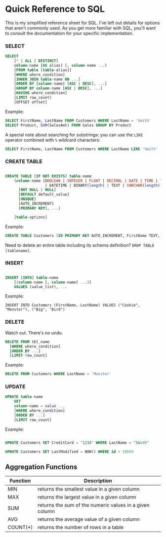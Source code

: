 # Quick Reference to SQL

This is my simplified reference sheet for SQL.  I've left out
details for options that aren't commonly used.  As you get more familiar with SQL,
you'll want to consult the documentation for your specific implementation.


### SELECT

``` sql
SELECT
    [* | ALL | DISTINCT]
    column-name [AS alias] [, column-name ...]
    [FROM table [table-alias]]
    [WHERE where_condition]
    [INNER JOIN table-name ON ...]
    [ORDER BY {column-name} [ASC | DESC], ...]
    [GROUP BY column-name [ASC | DESC], ...]
    [HAVING where_condition]
    [LIMIT row_count]
    [OFFSET offset]
```

Example:

``` sql
SELECT FirstName, LastName FROM Customers WHERE LastName = 'Smith'
SELECT Product, SUM(SalesAmt) FROM Sales GROUP BY Product
```

A special note about searching for substrings: you can use the `LIKE` operator
combined with `%` wildcard characters:

``` sql
SELECT FirstName, LastName FROM Customers WHERE LastName LIKE '%mit%'
```

### CREATE TABLE

``` sql

CREATE TABLE [IF NOT EXISTS] table-name
    (column-name [BOOLEAN | INTEGER | FLOAT | DECIMAL | DATE | TIME | TIMESTAMP
                  | DATETIME | BINARY(length) | TEXT | VARCHAR(length) ]
      [NOT NULL | NULL]
      [DEFAULT default_value]
      [UNIQUE]
      [AUTO_INCREMENT]
      [PRIMARY KEY], ...)

    [table-options]
```

Example:

``` sql
CREATE TABLE Customers (ID PRIMARY KEY AUTO_INCREMENT, FirstName TEXT, LastName TEXT)
```
Need to delete an entire table including its schema definition? `DROP TABLE [tablename]`.

### INSERT

``` sql

INSERT [INTO] table-name
    [(column-name [, column-name] ...)]
    VALUES (value_list), ...

```

Example:

```
INSERT INTO Customers (FirstName, LastName) VALUES ("Cookie", "Monster"), ("Big", "Bird")
```

### DELETE

Watch out.  There's no undo.

``` sql
DELETE FROM tbl_name
  [WHERE where_condition]
  [ORDER BY ...]
  [LIMIT row_count]
```

Example:

``` sql
DELETE FROM Customers WHERE LastName = 'Monster'
```


### UPDATE

``` sql
UPDATE table-name
    SET
    column-name = value ...
    [WHERE where_condition]
    [ORDER BY ...]
    [LIMIT row_count]
```

Example:

``` sql

UPDATE Customers SET CreditCard = "1234" WHERE LastName = "Smith"

UPDATE Customers SET LastModified = NOW() WHERE id > 10000
```

## Aggregation Functions

|Function|Description|
|---|---|
|MIN|	returns the smallest value in a given column|
|MAX|	returns the largest value in a given column|
|SUM|	returns the sum of the numeric values in a given column|
|AVG|	returns the average value of a given column|
|COUNT(*)|	returns the number of rows in a table|
